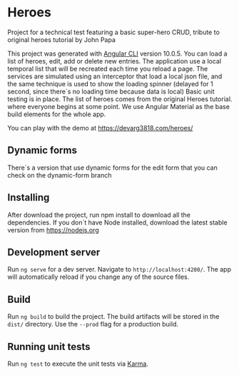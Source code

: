 # Heroes
Project for a technical test featuring a basic super-hero CRUD, tribute to original heroes tutorial by John Papa 

This project was generated with [Angular CLI](https://github.com/angular/angular-cli) version 10.0.5.
You can load a list of heroes, edit, add or delete new entries.
The application use a local temporal list that will be recreated each time you reload a page.
The services are simulated using an interceptor that load a local json file, and the same technique is used to show the loading spinner (delayed for 1 second, since there´s no loading time because data is local)
Basic unit testing is in place. The list of heroes comes from the original Heroes tutorial. 
where everyone begins at some point.
We use Angular Material as the base build elements for the whole app.

You can play with the demo at https://devarg3818.com/heroes/

 ## Dynamic forms
There´s a version that use dynamic forms for the edit form that you can check on the dynamic-form branch

 ## Installing
 After download the project, run npm install to download all the dependencies. If you don´t have Node installed, download the latest stable version from https://nodejs.org

## Development server

Run `ng serve` for a dev server. Navigate to `http://localhost:4200/`. The app will automatically reload if you change any of the source files.

## Build

Run `ng build` to build the project. The build artifacts will be stored in the `dist/` directory. Use the `--prod` flag for a production build.

## Running unit tests

Run `ng test` to execute the unit tests via [Karma](https://karma-runner.github.io).
